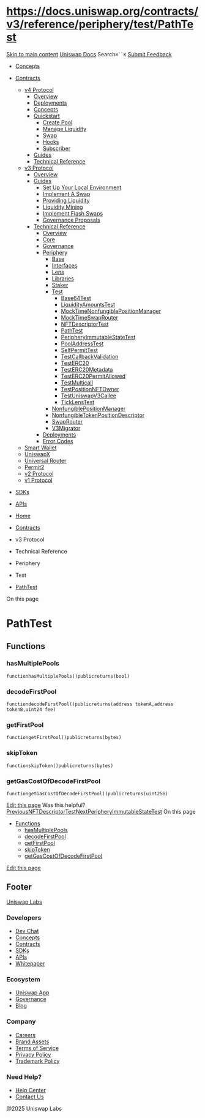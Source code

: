 # https://docs.uniswap.org/contracts/v3/reference/periphery/test/PathTest

[Skip to main content](https://docs.uniswap.org/contracts/v3/reference/periphery/test/PathTest#__docusaurus_skipToContent_fallback)
[Uniswap Docs](https://docs.uniswap.org/)
Search`⌘``K`
[Submit Feedback](https://docs.google.com/forms/d/e/1FAIpQLSdjSkZam8KiatL9XACRVxCHjDJjaPGbls77PCXDKFn4JwykXg/viewform)
  * [Concepts](https://docs.uniswap.org/concepts/overview)
  * [Contracts](https://docs.uniswap.org/contracts/v4/overview)
    * [v4 Protocol](https://docs.uniswap.org/contracts/v3/reference/periphery/test/PathTest)
      * [Overview](https://docs.uniswap.org/contracts/v4/overview)
      * [Deployments](https://docs.uniswap.org/contracts/v4/deployments)
      * [Concepts](https://docs.uniswap.org/contracts/v3/reference/periphery/test/PathTest)
      * [Quickstart](https://docs.uniswap.org/contracts/v3/reference/periphery/test/PathTest)
        * [Create Pool](https://docs.uniswap.org/contracts/v4/quickstart/create-pool)
        * [Manage Liquidity](https://docs.uniswap.org/contracts/v3/reference/periphery/test/PathTest)
        * [Swap](https://docs.uniswap.org/contracts/v4/quickstart/swap)
        * [Hooks](https://docs.uniswap.org/contracts/v3/reference/periphery/test/PathTest)
        * [Subscriber](https://docs.uniswap.org/contracts/v4/quickstart/subscriber)
      * [Guides](https://docs.uniswap.org/contracts/v3/reference/periphery/test/PathTest)
      * [Technical Reference](https://docs.uniswap.org/contracts/v3/reference/periphery/test/PathTest)
    * [v3 Protocol](https://docs.uniswap.org/contracts/v3/reference/periphery/test/PathTest)
      * [Overview](https://docs.uniswap.org/contracts/v3/overview)
      * [Guides](https://docs.uniswap.org/contracts/v3/reference/periphery/test/PathTest)
        * [Set Up Your Local Environment](https://docs.uniswap.org/contracts/v3/guides/local-environment)
        * [Implement A Swap](https://docs.uniswap.org/contracts/v3/reference/periphery/test/PathTest)
        * [Providing Liquidity](https://docs.uniswap.org/contracts/v3/reference/periphery/test/PathTest)
        * [Liquidity Mining](https://docs.uniswap.org/contracts/v3/reference/periphery/test/PathTest)
        * [Implement Flash Swaps](https://docs.uniswap.org/contracts/v3/reference/periphery/test/PathTest)
        * [Governance Proposals](https://docs.uniswap.org/contracts/v3/reference/periphery/test/PathTest)
      * [Technical Reference](https://docs.uniswap.org/contracts/v3/reference/periphery/test/PathTest)
        * [Overview](https://docs.uniswap.org/contracts/v3/reference/overview)
        * [Core](https://docs.uniswap.org/contracts/v3/reference/periphery/test/PathTest)
        * [Governance](https://docs.uniswap.org/contracts/v3/reference/periphery/test/PathTest)
        * [Periphery](https://docs.uniswap.org/contracts/v3/reference/periphery/test/PathTest)
          * [Base](https://docs.uniswap.org/contracts/v3/reference/periphery/test/PathTest)
          * [Interfaces](https://docs.uniswap.org/contracts/v3/reference/periphery/test/PathTest)
          * [Lens](https://docs.uniswap.org/contracts/v3/reference/periphery/test/PathTest)
          * [Libraries](https://docs.uniswap.org/contracts/v3/reference/periphery/test/PathTest)
          * [Staker](https://docs.uniswap.org/contracts/v3/reference/periphery/test/PathTest)
          * [Test](https://docs.uniswap.org/contracts/v3/reference/periphery/test/PathTest)
            * [Base64Test](https://docs.uniswap.org/contracts/v3/reference/periphery/test/Base64Test)
            * [LiquidityAmountsTest](https://docs.uniswap.org/contracts/v3/reference/periphery/test/LiquidityAmountsTest)
            * [MockTimeNonfungiblePositionManager](https://docs.uniswap.org/contracts/v3/reference/periphery/test/MockTimeNonfungiblePositionManager)
            * [MockTimeSwapRouter](https://docs.uniswap.org/contracts/v3/reference/periphery/test/MockTimeSwapRouter)
            * [NFTDescriptorTest](https://docs.uniswap.org/contracts/v3/reference/periphery/test/NFTDescriptorTest)
            * [PathTest](https://docs.uniswap.org/contracts/v3/reference/periphery/test/PathTest)
            * [PeripheryImmutableStateTest](https://docs.uniswap.org/contracts/v3/reference/periphery/test/PeripheryImmutableStateTest)
            * [PoolAddressTest](https://docs.uniswap.org/contracts/v3/reference/periphery/test/PoolAddressTest)
            * [SelfPermitTest](https://docs.uniswap.org/contracts/v3/reference/periphery/test/SelfPermitTest)
            * [TestCallbackValidation](https://docs.uniswap.org/contracts/v3/reference/periphery/test/TestCallbackValidation)
            * [TestERC20](https://docs.uniswap.org/contracts/v3/reference/periphery/test/TestERC20)
            * [TestERC20Metadata](https://docs.uniswap.org/contracts/v3/reference/periphery/test/TestERC20Metadata)
            * [TestERC20PermitAllowed](https://docs.uniswap.org/contracts/v3/reference/periphery/test/TestERC20PermitAllowed)
            * [TestMulticall](https://docs.uniswap.org/contracts/v3/reference/periphery/test/TestMulticall)
            * [TestPositionNFTOwner](https://docs.uniswap.org/contracts/v3/reference/periphery/test/TestPositionNFTOwner)
            * [TestUniswapV3Callee](https://docs.uniswap.org/contracts/v3/reference/periphery/test/TestUniswapV3Callee)
            * [TickLensTest](https://docs.uniswap.org/contracts/v3/reference/periphery/test/TickLensTest)
          * [NonfungiblePositionManager](https://docs.uniswap.org/contracts/v3/reference/periphery/NonfungiblePositionManager)
          * [NonfungibleTokenPositionDescriptor](https://docs.uniswap.org/contracts/v3/reference/periphery/NonfungibleTokenPositionDescriptor)
          * [SwapRouter](https://docs.uniswap.org/contracts/v3/reference/periphery/SwapRouter)
          * [V3Migrator](https://docs.uniswap.org/contracts/v3/reference/periphery/V3Migrator)
        * [Deployments](https://docs.uniswap.org/contracts/v3/reference/deployments/)
        * [Error Codes](https://docs.uniswap.org/contracts/v3/reference/error-codes)
    * [Smart Wallet](https://docs.uniswap.org/contracts/v3/reference/periphery/test/PathTest)
    * [UniswapX](https://docs.uniswap.org/contracts/v3/reference/periphery/test/PathTest)
    * [Universal Router](https://docs.uniswap.org/contracts/v3/reference/periphery/test/PathTest)
    * [Permit2](https://docs.uniswap.org/contracts/v3/reference/periphery/test/PathTest)
    * [v2 Protocol](https://docs.uniswap.org/contracts/v3/reference/periphery/test/PathTest)
    * [v1 Protocol](https://docs.uniswap.org/contracts/v3/reference/periphery/test/PathTest)
  * [SDKs](https://docs.uniswap.org/sdk/v4/overview)
  * [APIs](https://docs.uniswap.org/api/subgraph/overview)


  * [Home](https://docs.uniswap.org/)
  * [Contracts](https://docs.uniswap.org/contracts/v4/overview)
  * v3 Protocol
  * Technical Reference
  * Periphery
  * Test
  * [PathTest](https://docs.uniswap.org/contracts/v3/reference/periphery/test/PathTest)


On this page
# PathTest
## Functions[​](https://docs.uniswap.org/contracts/v3/reference/periphery/test/PathTest#functions "Direct link to Functions")
### hasMultiplePools[​](https://docs.uniswap.org/contracts/v3/reference/periphery/test/PathTest#hasmultiplepools "Direct link to hasMultiplePools")
```
functionhasMultiplePools()publicreturns(bool)
```

### decodeFirstPool[​](https://docs.uniswap.org/contracts/v3/reference/periphery/test/PathTest#decodefirstpool "Direct link to decodeFirstPool")
```
functiondecodeFirstPool()publicreturns(address tokenA,address tokenB,uint24 fee)
```

### getFirstPool[​](https://docs.uniswap.org/contracts/v3/reference/periphery/test/PathTest#getfirstpool "Direct link to getFirstPool")
```
functiongetFirstPool()publicreturns(bytes)
```

### skipToken[​](https://docs.uniswap.org/contracts/v3/reference/periphery/test/PathTest#skiptoken "Direct link to skipToken")
```
functionskipToken()publicreturns(bytes)
```

### getGasCostOfDecodeFirstPool[​](https://docs.uniswap.org/contracts/v3/reference/periphery/test/PathTest#getgascostofdecodefirstpool "Direct link to getGasCostOfDecodeFirstPool")
```
functiongetGasCostOfDecodeFirstPool()publicreturns(uint256)
```

[Edit this page](https://github.com/uniswap/uniswap-docs/tree/main/docs/contracts/v3/reference/periphery/test/PathTest.md)
Was this helpful?
[PreviousNFTDescriptorTest](https://docs.uniswap.org/contracts/v3/reference/periphery/test/NFTDescriptorTest)[NextPeripheryImmutableStateTest](https://docs.uniswap.org/contracts/v3/reference/periphery/test/PeripheryImmutableStateTest)
On this page
  * [Functions](https://docs.uniswap.org/contracts/v3/reference/periphery/test/PathTest#functions)
    * [hasMultiplePools](https://docs.uniswap.org/contracts/v3/reference/periphery/test/PathTest#hasmultiplepools)
    * [decodeFirstPool](https://docs.uniswap.org/contracts/v3/reference/periphery/test/PathTest#decodefirstpool)
    * [getFirstPool](https://docs.uniswap.org/contracts/v3/reference/periphery/test/PathTest#getfirstpool)
    * [skipToken](https://docs.uniswap.org/contracts/v3/reference/periphery/test/PathTest#skiptoken)
    * [getGasCostOfDecodeFirstPool](https://docs.uniswap.org/contracts/v3/reference/periphery/test/PathTest#getgascostofdecodefirstpool)


[Edit this page](https://github.com/uniswap/uniswap-docs/tree/main/docs/contracts/v3/reference/periphery/test/PathTest.md)
## Footer
[Uniswap Labs](https://docs.uniswap.org/)
### Developers
  * [Dev Chat](https://discord.com/invite/uniswap)
  * [Concepts](https://docs.uniswap.org/concepts/overview)
  * [Contracts](https://docs.uniswap.org/contracts/v4/overview)
  * [SDKs](https://docs.uniswap.org/sdk/v4/overview)
  * [APIs](https://docs.uniswap.org/api/subgraph/overview)
  * [Whitepaper](https://app.uniswap.org/whitepaper-v4.pdf)


### Ecosystem
  * [Uniswap App](https://app.uniswap.org/)
  * [Governance](https://www.uniswapfoundation.org/governance)
  * [Blog](https://blog.uniswap.org/)


### Company
  * [Careers](https://boards.greenhouse.io/uniswaplabs)
  * [Brand Assets](https://github.com/Uniswap/brand-assets/raw/main/Uniswap%20Brand%20Assets.zip)
  * [Terms of Service](https://support.uniswap.org/hc/en-us/articles/30935100859661-Uniswap-Labs-Terms-of-Service)
  * [Privacy Policy](https://support.uniswap.org/hc/en-us/articles/30934457771405-Uniswap-Labs-Privacy-Policy)
  * [Trademark Policy](https://support.uniswap.org/hc/en-us/articles/30934762216973-Uniswap-Labs-Trademark-Guidelines)


### Need Help?
  * [Help Center](https://support.uniswap.org/)
  * [Contact Us](https://support.uniswap.org/hc/en-us/requests/new)


@2025 Uniswap Labs
[](https://github.com/uniswap/uniswap-docs)[](https://twitter.com/Uniswap)[](https://discord.com/invite/uniswap)
